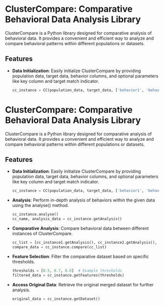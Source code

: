 # ClusterCompare: Comparative Behavioral Data Analysis Library

ClusterCompare is a Python library designed for comparative analysis of behavioral data. It provides a convenient and efficient way to analyze and compare behavioral patterns within different populations or datasets.

## Features

- **Data Initialization**: Easily initialize ClusterCompare by providing population data, target data, behavior columns, and optional parameters like key column and target match indicator.
  
  ```python
  cc_instance = CC(population_data, target_data, ['behavior1', 'behavior2'])

# ClusterCompare: Comparative Behavioral Data Analysis Library

ClusterCompare is a Python library designed for comparative analysis of behavioral data. It provides a convenient and efficient way to analyze and compare behavioral patterns within different populations or datasets.

## Features

- **Data Initialization**: Easily initialize ClusterCompare by providing population data, target data, behavior columns, and optional parameters like key column and target match indicator.
  
  ```python
  cc_instance = CC(population_data, target_data, ['behavior1', 'behavior2'])

- **Analysis**: Perform in-depth analysis of behaviors within the given data using the analyse() method.
    ```python
    cc_instance.analyse()
    cc_name, analysis_data = cc_instance.getAnalysis()

- **Comparative Analysis**: Compare behavioral data between different instances of ClusterCompare.

    ```python
    cc_list = [cc_instance1.getAnalysis(), cc_instance2.getAnalysis(), cc_instance3.getAnalysis()]
    compare_data = cc_instance.compare(cc_list)

- **Feature Selection**: Filter the comparative dataset based on specific thresholds.

    ```python
    thresholds = [0.5, 0.7, 0.8]  # Example thresholds
    filtered_data = cc_instance.getFeatures(thresholds)

- **Access Original Data**: Retrieve the original merged dataset for further analysis.

    ```python
    original_data = cc_instance.getDataset()
